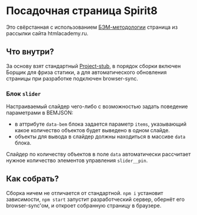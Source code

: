 # Посадочная страница Spirit8

Это свёрстанная с использованием [БЭМ-методологии](https://ru.bem.info/method/) страница из рассылки сайта htmlacademy.ru.

## Что внутри?

За основу взят стандартный [Project-stub](https://github.com/bem/project-stub/), в порядок сборки включен Борщик для фриза статики, а для автоматического обновления страницы при разработке подключен browser-sync.

### Блок `slider`

Настраиваемый слайдер чего-либо с возможностью задать поведение параметрами в BEMJSON:
- в аттрибуте `data-bem` блока задается параметр `items`, указывающий какое количество объектов будет выведено в одном слайде.
- объекты для вывода в слайдер должны находиться в массиве `data` блока.

Слайдер по количеству объектов в поле `data` автоматически рассчитает нужное количество элементов управления `slider__pin`.

## Как собрать?

Сборка ничем не отличается от стандартной. `npm i` установит зависимости, `npm start` запустит разработческий сервер, обернёт его browser-sync'ом, и откроет собранную страницу в браузере.
